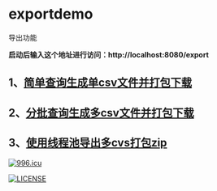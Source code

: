 # exportdemo
导出功能

**启动后输入这个地址进行访问：http://localhost:8080/export**

## 1、[简单查询生成单csv文件并打包下载](https://github.com/whol/exportdemo/tree/%E7%AE%80%E5%8D%95%E6%9F%A5%E8%AF%A2%E7%94%9F%E6%88%90%E5%8D%95csv%E6%96%87%E4%BB%B6%E5%B9%B6%E6%89%93%E5%8C%85%E4%B8%8B%E8%BD%BD)

## 2、[分批查询生成多csv文件并打包下载](https://github.com/whol/exportdemo/tree/%E5%88%86%E6%89%B9%E6%9F%A5%E8%AF%A2%E7%94%9F%E6%88%90%E5%A4%9Acsv%E6%96%87%E4%BB%B6%E5%B9%B6%E6%89%93%E5%8C%85%E4%B8%8B%E8%BD%BD)

## 3、[使用线程池导出多cvs打包zip](https://github.com/whol/exportdemo/tree/%E4%BD%BF%E7%94%A8%E7%BA%BF%E7%A8%8B%E6%B1%A0%E5%AF%BC%E5%87%BA%E5%A4%9Acvs%E6%89%93%E5%8C%85zip)




[![996.icu](https://img.shields.io/badge/link-996.icu-red.svg)](https://996.icu)

[![LICENSE](https://img.shields.io/badge/license-NPL%20(The%20996%20Prohibited%20License)-blue.svg)](https://github.com/whol/exportdemo/blob/master/LICENSE)
